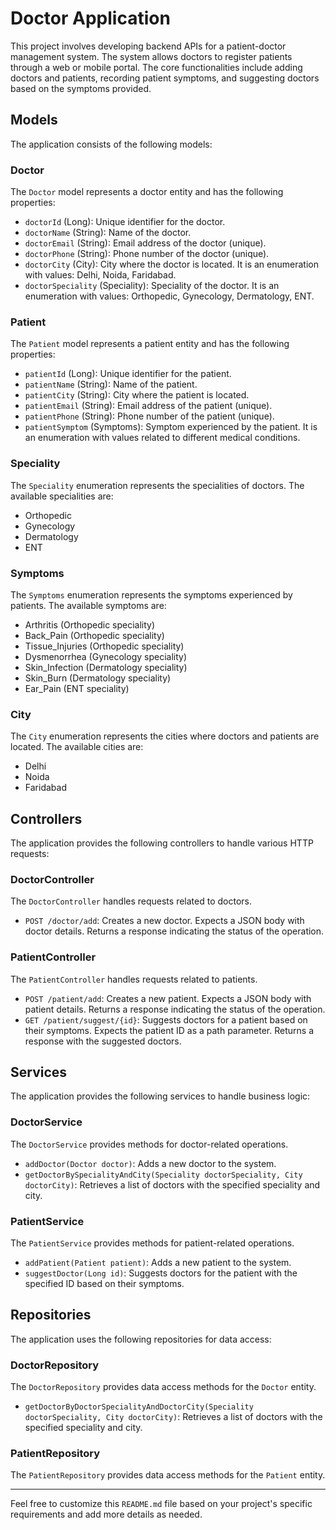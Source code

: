 # Doctor Application
This project involves developing backend APIs for a patient-doctor management system. The system allows doctors to register patients through a web or mobile portal. The core functionalities include adding doctors and patients, recording patient symptoms, and suggesting doctors based on the symptoms provided.

## Models

The application consists of the following models:

### Doctor

The `Doctor` model represents a doctor entity and has the following properties:

- `doctorId` (Long): Unique identifier for the doctor.
- `doctorName` (String): Name of the doctor.
- `doctorEmail` (String): Email address of the doctor (unique).
- `doctorPhone` (String): Phone number of the doctor (unique).
- `doctorCity` (City): City where the doctor is located. It is an enumeration with values: Delhi, Noida, Faridabad.
- `doctorSpeciality` (Speciality): Speciality of the doctor. It is an enumeration with values: Orthopedic, Gynecology, Dermatology, ENT.

### Patient

The `Patient` model represents a patient entity and has the following properties:

- `patientId` (Long): Unique identifier for the patient.
- `patientName` (String): Name of the patient.
- `patientCity` (String): City where the patient is located.
- `patientEmail` (String): Email address of the patient (unique).
- `patientPhone` (String): Phone number of the patient (unique).
- `patientSymptom` (Symptoms): Symptom experienced by the patient. It is an enumeration with values related to different medical conditions.

### Speciality

The `Speciality` enumeration represents the specialities of doctors. The available specialities are:

- Orthopedic
- Gynecology
- Dermatology
- ENT

### Symptoms

The `Symptoms` enumeration represents the symptoms experienced by patients. The available symptoms are:

- Arthritis (Orthopedic speciality)
- Back_Pain (Orthopedic speciality)
- Tissue_Injuries (Orthopedic speciality)
- Dysmenorrhea (Gynecology speciality)
- Skin_Infection (Dermatology speciality)
- Skin_Burn (Dermatology speciality)
- Ear_Pain (ENT speciality)

### City

The `City` enumeration represents the cities where doctors and patients are located. The available cities are:

- Delhi
- Noida
- Faridabad

## Controllers

The application provides the following controllers to handle various HTTP requests:

### DoctorController

The `DoctorController` handles requests related to doctors.

- `POST /doctor/add`: Creates a new doctor. Expects a JSON body with doctor details. Returns a response indicating the status of the operation.

### PatientController

The `PatientController` handles requests related to patients.

- `POST /patient/add`: Creates a new patient. Expects a JSON body with patient details. Returns a response indicating the status of the operation.
- `GET /patient/suggest/{id}`: Suggests doctors for a patient based on their symptoms. Expects the patient ID as a path parameter. Returns a response with the suggested doctors.

## Services

The application provides the following services to handle business logic:

### DoctorService

The `DoctorService` provides methods for doctor-related operations.

- `addDoctor(Doctor doctor)`: Adds a new doctor to the system.
- `getDoctorBySpecialityAndCity(Speciality doctorSpeciality, City doctorCity)`: Retrieves a list of doctors with the specified speciality and city.

### PatientService

The `PatientService` provides methods for patient-related operations.

- `addPatient(Patient patient)`: Adds a new patient to the system.
- `suggestDoctor(Long id)`: Suggests doctors for the patient with the specified ID based on their symptoms.

## Repositories

The application uses the following repositories for data access:

### DoctorRepository

The `DoctorRepository` provides data access methods for the `Doctor` entity.

- `getDoctorByDoctorSpecialityAndDoctorCity(Speciality doctorSpeciality, City doctorCity)`: Retrieves a list of doctors with the specified speciality and city.

### PatientRepository

The `PatientRepository` provides data access methods for the `Patient` entity.

---

Feel free to customize this `README.md` file based on your project's specific requirements and add more details as needed.

